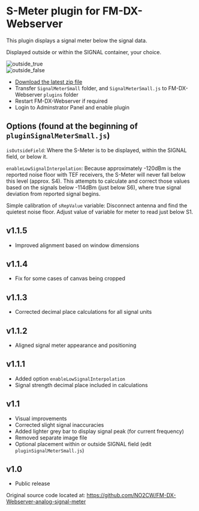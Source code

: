 # S-Meter plugin for FM-DX-Webserver

This plugin displays a signal meter below the signal data.

Displayed outside or within the SIGNAL container, your choice.

![outside_true](https://github.com/AmateurAudioDude/FM-DX-Webserver-Plugin-S-Meter/assets/168192910/b79fcfb9-3071-45e8-8042-cc9cf64b6b26)   
![outside_false](https://github.com/AmateurAudioDude/FM-DX-Webserver-Plugin-S-Meter/assets/168192910/c0591eb4-b470-48f4-885c-2d757f1051d4)

* [Download the latest zip file](https://github.com/AmateurAudioDude/FM-DX-Webserver-Plugin-S-Meter/archive/refs/heads/main.zip)
* Transfer `SignalMeterSmall` folder, and `SignalMeterSmall.js` to FM-DX-Webserver `plugins` folder
* Restart FM-DX-Webserver if required
* Login to Adminstrator Panel and enable plugin

## Options (found at the beginning of `pluginSignalMeterSmall.js`)

`isOutsideField`: Where the S-Meter is to be displayed, within the SIGNAL field, or below it.

`enableLowSignalInterpolation`: Because approximately -120dBm is the reported noise floor with TEF receivers, the S-Meter will never fall below this level (approx. S4). This attempts to calculate and correct those values based on the signals below -114dBm (just below S6), where true signal deviation from reported signal begins.

Simple calibration of `sRepValue` variable: Disconnect antenna and find the quietest noise floor. Adjust value of variable for meter to read just below S1.

v1.1.5
------
* Improved alignment based on window dimensions

v1.1.4
------
* Fix for some cases of canvas being cropped

v1.1.3
------
* Corrected decimal place calculations for all signal units

v1.1.2
------
* Aligned signal meter appearance and positioning

v1.1.1
------
* Added option `enableLowSignalInterpolation`
* Signal strength decimal place included in calculations

v1.1
----
* Visual improvements
* Corrected slight signal inaccuracies
* Added lighter grey bar to display signal peak (for current frequency)
* Removed separate image file
* Optional placement within or outside SIGNAL field (edit `pluginSignalMeterSmall.js`)

v1.0
----
* Public release

Original source code located at: https://github.com/NO2CW/FM-DX-Webserver-analog-signal-meter
